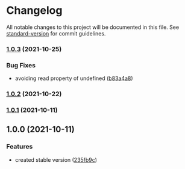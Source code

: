 # Changelog

All notable changes to this project will be documented in this file. See [standard-version](https://github.com/conventional-changelog/standard-version) for commit guidelines.

### [1.0.3](https://github.com/wnqueiroz/ecs-winston/compare/1.0.2...1.0.3) (2021-10-25)


### Bug Fixes

* avoiding read property of undefined ([b83a4a8](https://github.com/wnqueiroz/ecs-winston/commit/b83a4a835344d2c1d6689b563601f906aee40ae7))

### [1.0.2](https://github.com/wnqueiroz/ecs-winston/compare/1.0.1...1.0.2) (2021-10-22)

### [1.0.1](https://github.com/wnqueiroz/ecs-winston/compare/1.0.0...1.0.1) (2021-10-11)

## 1.0.0 (2021-10-11)


### Features

* created stable version ([235fb9c](https://github.com/wnqueiroz/ecs-winston/commit/235fb9ccfbb4adce7a07b2e617a8668999c69cc0))
